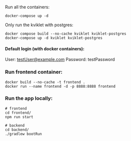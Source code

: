 Run all the containers:
```
docker-compose up -d
```

Only run the kviklet with postgres:
```
docker compose build --no-cache kviklet kviklet-postgres
docker-compose up -d kviklet kviklet-postgres 
```
#### Default login (with docker containers):
User: testUser@example.com
Password: testPassword

### Run frontend container:
```
docker build --no-cache -t frontend .
docker run --name frontend -d -p 8888:8888 frontend
```


### Run the app locally:
```
# frontend
cd frontend/
npm run start

# backend
cd backend/
./gradlew bootRun
```
